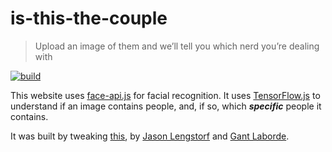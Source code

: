 # is-this-the-couple

> Upload an image of them and we’ll tell you which nerd you’re dealing with

[![build](https://img.shields.io/github/workflow/status/iamnapo/is-this-the-couple/ci?style=for-the-badge&logo=github&label=)](https://github.com/iamnapo/is-this-the-couple/actions)

This website uses [face-api.js](https://github.com/justadudewhohacks/face-api.js) for facial recognition. It uses [TensorFlow.js](https://www.tensorflow.org/js) to understand if an image contains people, and, if so, which __*specific*__ people it contains.

It was built by tweaking [this](https://whichbeardisthis.com/), by [Jason Lengstorf](https://twitter.com/jlengstorf) and [Gant Laborde](https://twitter.com/gantlaborde).
